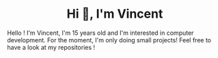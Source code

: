 <h1 align="center">Hi 👋, I'm Vincent</h1>
Hello ! I'm Vincent, I'm 15 years old and I'm interested in computer development. For the moment, I'm only doing small projects! Feel free to have a look at my repositories !
<p align="left">
</p>
